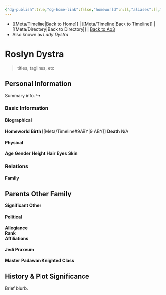 ```yaml
---
{"dg-publish":true,"dg-home-link":false,"homeworld":null,"aliases":[],"rank":"Jedi Knight","class":"Padawan Class II","status":"Deceased","form":null,"tags":["jedi","jedipraxeum","jediknight","newjediorder","i ii iii iv v vi vii","forcesensitive","unfinished","character"],"permalink":"/characters/roslyn-dystra/","dgHomeLink":false,"dgPassFrontmatter":true}
---
```


- [[Meta/Timeline\|Back to Home]] | [[Meta/Timeline\|Back to Timeline]] | [[Meta/Directory\|Back to Directory]] | [Back to Ao3](https://archiveofourown.org/works/19334440/chapters/45992584)
- Also known as *Lady Dystra*

# Roslyn Dystra
>titles, taglines, etc

## Personal Information
Summary info.
↳ 

### Basic Information

#### Biographical
**Homeworld** 
**Birth** [[Meta/Timeline#9ABY\|9 ABY]]
**Death** N/A

#### Physical
**Age** 
**Gender** 
**Height** 
**Hair** 
**Eyes** 
**Skin** 

### Relations

#### Family
**Parents** 
**Other Family**
- 

**Significant Other** 

#### Political
**Allegiance**  
**Rank**  
**Affiliations**  

#### Jedi Praxeum
**Master** 
**Padawan** 
**Knighted** 
**Class** 

## History & Plot Significance
Brief blurb.